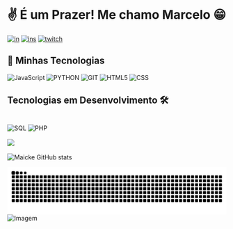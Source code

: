 # ✌ É um Prazer! Me chamo Marcelo 😁

[![in](https://img.shields.io/badge/LinkedIn-0077B5?style=for-the-badge&logo=linkedin&logoColor=white)](https://www.linkedin.com/in/marcelo-santiago-in/)
[![ins](https://img.shields.io/badge/Instagram-E4405F?style=for-the-badge&logo=instagram&logoColor=white)](https://www.instagram.com/mrmaicke/)
[![twitch](https://img.shields.io/badge/Twitch-9146FF?style=for-the-badge&logo=twitch&logoColor=white)](https://www.twitch.tv/mrmaicke_)

## 🔧 Minhas Tecnologias

<div style="display: inline_block">
    <img alt=JavaScript src="https://img.shields.io/badge/JavaScript-323330?style=for-the-badge&logo=javascript&logoColor=F7DF1E">
    <img alt=PYTHON src="https://img.shields.io/badge/Python-14354C?style=for-the-badge&logo=python&logoColor=white">
    <img alt=GIT src="https://img.shields.io/badge/GIT-E44C30?style=for-the-badge&logo=git&logoColor=white">
    <img alt=HTML5 src="https://img.shields.io/badge/HTML5-E34F26?style=for-the-badge&logo=html5&logoColor=white">
    <img alt=CSS src="https://img.shields.io/badge/CSS-239120?&style=for-the-badge&logo=css3&logoColor=white">
</div>

## Tecnologias em Desenvolvimento 🛠️

<br>
    <div style="display: inline_block">
        <img alt=SQL src="https://img.shields.io/badge/MySQL-00000F?style=for-the-badge&logo=mysql&logoColor=white">
        <img alt=PHP src="https://img.shields.io/badge/PHP-777BB4?style=for-the-badge&logo=php&logoColor=white">
    </div>
<br/>
    
<img src="https://github-readme-stats.vercel.app/api/top-langs/?username=mrmaicke&layout=compact&langs_count=7&theme=radical">

![Maicke GitHub stats](https://github-readme-stats.vercel.app/api?username=mrmaicke&show_icons=true&theme=radical) 

<picture align="center">
  <source media="(prefers-color-scheme: dark)" srcset="https://raw.githubusercontent.com/mrmaicke/mrmaicke/output/github-contribution-grid-snake-dark.svg">
  <source media="(prefers-color-scheme: light)" srcset="https://raw.githubusercontent.com/mrmaicke/mrmaicke/output/github-contribution-grid-snake-dark.svg">
  <img align="center" alt="github contribution grid snake animation" src="https://raw.githubusercontent.com/mrmaicke/mrmaicke/output/github-contribution-grid-snake.svg">
</picture>

<img src="https://raw.githubusercontent.com/coderjojo/coderjojo/master/img/github.gif" alt="Imagem" class="centered" width="20%">
